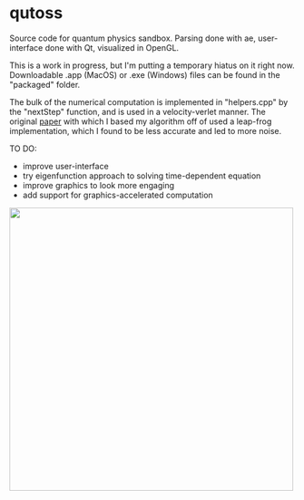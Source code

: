 # qutoss
Source code for quantum physics sandbox. Parsing done with ae, user-interface done with Qt, visualized in OpenGL. 

This is a work in progress, but I'm putting a temporary hiatus on it right now. 
Downloadable .app (MacOS) or .exe (Windows) files can be found in the "packaged" folder. 

The bulk of the numerical computation is implemented in "helpers.cpp" by the "nextStep" function, and is used in a velocity-verlet manner. 
The original [paper](http://www.hunter.cuny.edu/physics/courses/physics485/repository/files/reference-papers/Visscher%20NumSol%20Schrodinger%20Eqt.pdf) with which I based my algorithm off of used a leap-frog implementation, which I found to be less accurate and led to more noise.

TO DO:
- improve user-interface
- try eigenfunction approach to solving time-dependent equation
- improve graphics to look more engaging
- add support for graphics-accelerated computation

<p align="left">
  <img src="https://github.com/boxofpasta/qutoss/blob/master/assets/samples/3.png" width="500">
</p>
